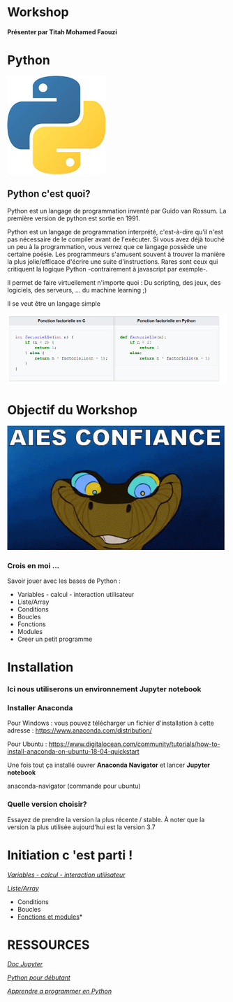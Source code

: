 # Workshop

#### Présenter par Titah Mohamed Faouzi

# Python
![](https://github.com/faouzifouz/Python/blob/master/python.jpg)
## Python c'est quoi?

Python est un langage de programmation inventé par Guido van Rossum. La première version de python est sortie en 1991.

Python est un langage de programmation interprété, c'est-à-dire qu'il n'est pas nécessaire de le compiler avant de l'exécuter. Si vous avez déjà touché un peu à la programmation, vous verrez que ce langage possède une certaine poésie. Les programmeurs s'amusent souvent à trouver la manière la plus jolie/efficace d'écrire une suite d'instructions. Rares sont ceux qui critiquent la logique Python -contrairement à javascript par exemple-. 

Il permet de faire virtuellement n'importe quoi : Du scripting, des jeux, des logiciels, des serveurs, ... du machine learning ;)

Il se veut être un langage simple

![](https://github.com/faouzifouz/Python/blob/master/intro.PNG)

# Objectif du Workshop 

![](https://github.com/faouzifouz/Python/blob/master/junglegif.gif)
### Crois en moi ... 

Savoir jouer avec les bases de Python :

* Variables - calcul - interaction utilisateur 
* Liste/Array
* Conditions
* Boucles
* Fonctions
* Modules
* Creer un petit programme

# Installation

###  Ici nous utiliserons  un environnement Jupyter notebook

### Installer Anaconda

Pour Windows : vous pouvez télécharger un fichier d'installation à cette adresse : https://www.anaconda.com/distribution/

Pour Ubuntu : https://www.digitalocean.com/community/tutorials/how-to-install-anaconda-on-ubuntu-18-04-quickstart

Une fois tout ça installé ouvrer **Anaconda Navigator** et lancer **Jupyter notebook**

anaconda-navigator (commande pour ubuntu)

### Quelle version choisir?

Essayez de prendre la version la plus récente / stable. À noter que la version la plus utilisée aujourd'hui est la version 3.7

# Initiation c 'est parti !

*[Variables - calcul - interaction utilisateur](https://github.com/faouzifouz/Python/blob/master/1.%20Prise%20en%20main.ipynb)*

*[Liste/Array](https://github.com/faouzifouz/Python/blob/master/Liste-Array%20v.ipynb)*

* Conditions
* Boucles
* [Fonctions et modules](https://github.com/faouzifouz/Python/blob/master/Fonctions%20et%20Modules.ipynb)*


# RESSOURCES


*[Doc Jupyter](https://jupyter.org/documentation)*

*[Python pour débutant](https://python-django.dev/)*

*[Apprendre a programmer en Python](https://openclassrooms.com/fr/courses/235344-apprenez-a-programmer-en-python/230659-decouvrez-python)*

